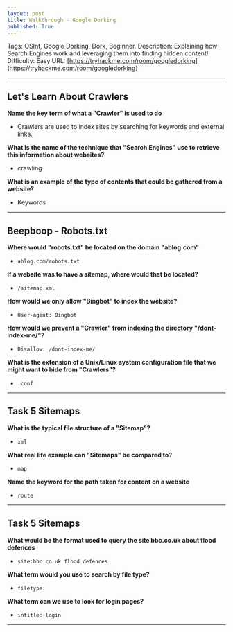 ```yaml
---
layout: post
title: Walkthrough - Google Dorking
published: True
---
```


Tags: OSInt, Google Dorking, Dork, Beginner.
Description: Explaining how Search Engines work and leveraging them into finding hidden content!
Difficulty: Easy
URL: [https://tryhackme.com/room/googledorking](https://tryhackme.com/room/googledorking)

* * *

## Let's Learn About Crawlers 

**Name the key term of what a "Crawler" is used to do**

- Crawlers are used to index sites by searching for keywords and external links.

**What is the name of the technique that "Search Engines" use to retrieve this information about websites?**

- crawling

**What is an example of the type of contents that could be gathered from a website?**

- Keywords

* * * 

## Beepboop - Robots.txt

**Where would "robots.txt" be located on the domain "ablog.com"**

- `ablog.com/robots.txt`

**If a website was to have a sitemap, where would that be located?**

- `/sitemap.xml`

**How would we only allow "Bingbot" to index the website?**

- `User-agent: Bingbot`

**How would we prevent a "Crawler" from indexing the directory "/dont-index-me/"?**

- `Disallow: /dont-index-me/`

**What is the extension of a Unix/Linux system configuration file that we might want to hide from "Crawlers"?**

- `.conf`

* * * 

## Task 5 Sitemaps 

**What is the typical file structure of a "Sitemap"?**

- `xml`

**What real life example can "Sitemaps" be compared to?**

- `map`

**Name the keyword for the path taken for content on a website**

- `route`

* * * 

## Task 5 Sitemaps 

**What would be the format used to query the site bbc.co.uk about flood defences**

- `site:bbc.co.uk flood defences`

**What term would you use to search by file type?**

- `filetype:`

**What term can we use to look for login pages?**

- `intitle: login`

* * * 